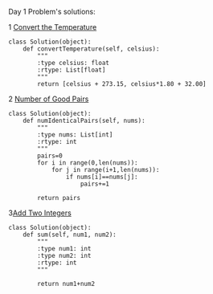 
Day 1 Problem's solutions:

1 [Convert the Temperature](https://leetcode.com/problems/convert-the-temperature)

    class Solution(object):
        def convertTemperature(self, celsius):
            """
            :type celsius: float
            :rtype: List[float]
            """
            return [celsius + 273.15, celsius*1.80 + 32.00]


2 [Number of Good Pairs](https://leetcode.com/problems/number-of-good-pairs)

    class Solution(object):
        def numIdenticalPairs(self, nums):
            """
            :type nums: List[int]
            :rtype: int
            """
            pairs=0
            for i in range(0,len(nums)):
                for j in range(i+1,len(nums)):
                    if nums[i]==nums[j]:
                        pairs+=1
    
            return pairs


3[Add Two Integers](https://leetcode.com/problems/add-two-integers)

    class Solution(object):
        def sum(self, num1, num2):
            """
            :type num1: int
            :type num2: int
            :rtype: int
            """
    
            return num1+num2
